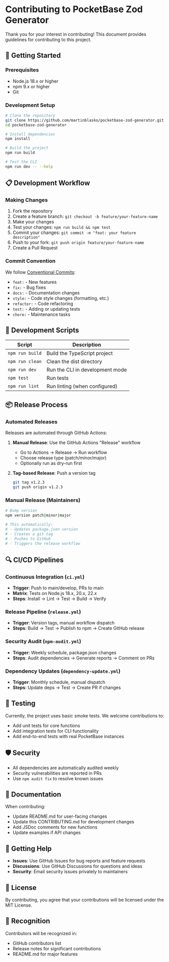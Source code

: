 # Contributing to PocketBase Zod Generator

Thank you for your interest in contributing! This document provides guidelines for contributing to this project.

## 🚀 Getting Started

### Prerequisites
- Node.js 18.x or higher
- npm 9.x or higher
- Git

### Development Setup
```bash
# Clone the repository
git clone https://github.com/martinblasko/pocketbase-zod-generator.git
cd pocketbase-zod-generator

# Install dependencies
npm install

# Build the project
npm run build

# Test the CLI
npm run dev -- --help
```

## 📋 Development Workflow

### Making Changes
1. Fork the repository
2. Create a feature branch: `git checkout -b feature/your-feature-name`
3. Make your changes
4. Test your changes: `npm run build && npm test`
5. Commit your changes: `git commit -m "feat: your feature description"`
6. Push to your fork: `git push origin feature/your-feature-name`
7. Create a Pull Request

### Commit Convention
We follow [Conventional Commits](https://www.conventionalcommits.org/):
- `feat:` - New features
- `fix:` - Bug fixes
- `docs:` - Documentation changes
- `style:` - Code style changes (formatting, etc.)
- `refactor:` - Code refactoring
- `test:` - Adding or updating tests
- `chore:` - Maintenance tasks

## 🔧 Development Scripts

| Script | Description |
|--------|-------------|
| `npm run build` | Build the TypeScript project |
| `npm run clean` | Clean the dist directory |
| `npm run dev` | Run the CLI in development mode |
| `npm test` | Run tests |
| `npm run lint` | Run linting (when configured) |

## 📦 Release Process

### Automated Releases
Releases are automated through GitHub Actions:

1. **Manual Release**: Use the GitHub Actions "Release" workflow
   - Go to Actions → Release → Run workflow
   - Choose release type (patch/minor/major)
   - Optionally run as dry-run first

2. **Tag-based Release**: Push a version tag
   ```bash
   git tag v1.2.3
   git push origin v1.2.3
   ```

### Manual Release (Maintainers)
```bash
# Bump version
npm version patch|minor|major

# This automatically:
# - Updates package.json version
# - Creates a git tag
# - Pushes to GitHub
# - Triggers the release workflow
```

## 🔍 CI/CD Pipelines

### Continuous Integration (`ci.yml`)
- **Trigger**: Push to main/develop, PRs to main
- **Matrix**: Tests on Node.js 18.x, 20.x, 22.x
- **Steps**: Install → Lint → Test → Build → Verify

### Release Pipeline (`release.yml`)
- **Trigger**: Version tags, manual workflow dispatch
- **Steps**: Build → Test → Publish to npm → Create GitHub release

### Security Audit (`npm-audit.yml`)
- **Trigger**: Weekly schedule, package.json changes
- **Steps**: Audit dependencies → Generate reports → Comment on PRs

### Dependency Updates (`dependency-update.yml`)
- **Trigger**: Monthly schedule, manual dispatch
- **Steps**: Update deps → Test → Create PR if changes

## 🧪 Testing

Currently, the project uses basic smoke tests. We welcome contributions to:
- Add unit tests for core functions
- Add integration tests for CLI functionality
- Add end-to-end tests with real PocketBase instances

## 🛡️ Security

- All dependencies are automatically audited weekly
- Security vulnerabilities are reported in PRs
- Use `npm audit fix` to resolve known issues

## 📝 Documentation

When contributing:
- Update README.md for user-facing changes
- Update this CONTRIBUTING.md for development changes
- Add JSDoc comments for new functions
- Update examples if API changes

## 🤝 Getting Help

- **Issues**: Use GitHub Issues for bug reports and feature requests
- **Discussions**: Use GitHub Discussions for questions and ideas
- **Security**: Email security issues privately to maintainers

## 📄 License

By contributing, you agree that your contributions will be licensed under the MIT License.

## 🙏 Recognition

Contributors will be recognized in:
- GitHub contributors list
- Release notes for significant contributions
- README.md for major features
